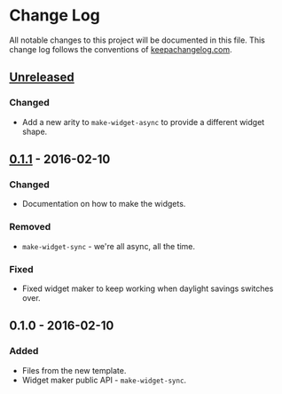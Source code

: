 # Change Log
All notable changes to this project will be documented in this file. This change log follows the conventions of [keepachangelog.com](http://keepachangelog.com/).

## [Unreleased]
### Changed
- Add a new arity to `make-widget-async` to provide a different widget shape.

## [0.1.1] - 2016-02-10
### Changed
- Documentation on how to make the widgets.

### Removed
- `make-widget-sync` - we're all async, all the time.

### Fixed
- Fixed widget maker to keep working when daylight savings switches over.

## 0.1.0 - 2016-02-10
### Added
- Files from the new template.
- Widget maker public API - `make-widget-sync`.

[Unreleased]: https://github.com/your-name/trainsanywhere/compare/0.1.1...HEAD
[0.1.1]: https://github.com/your-name/trainsanywhere/compare/0.1.0...0.1.1
